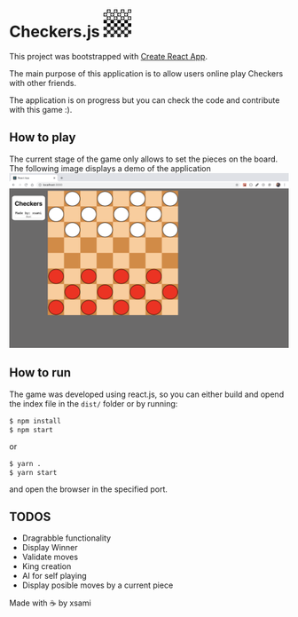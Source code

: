 # Checkers.js <img src="public/checker-board.png" width="50">

This project was bootstrapped with [Create React App](https://github.com/facebook/create-react-app).

The main purpose of this application is to allow users online play Checkers with other friends.

The application is on progress but you can check the code and contribute with this game :).

## How to play

The current stage of the game only allows to set the pieces on the board. The following image displays a demo of the application
<img src="public/first-stage.png">

## How to run

The game was developed using react.js, so you can either build and opend the index file in the `dist/` folder or by running:
```
$ npm install
$ npm start
```
or
```
$ yarn .
$ yarn start
```

and open the browser in the specified port. 


## TODOS

- Dragrabble functionality
- Display Winner
- Validate moves
- King creation
- AI for self playing
- Display posible moves by a current piece


Made with :coffee: by xsami